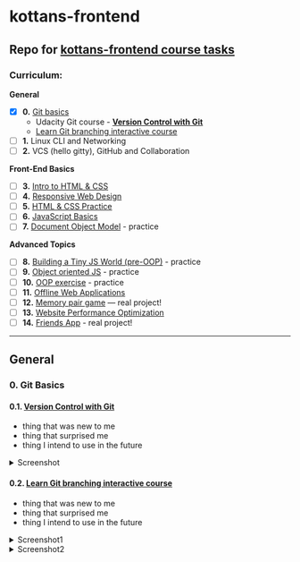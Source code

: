# kottans-frontend
## Repo for [kottans-frontend course tasks](https://github.com/kottans/frontend)

### Curriculum:

**General**
- [x] **0.** [Git basics](https://github.com/kottans/frontend/blob/master/tasks/git-intro.md)
    - Udacity Git course - **[Version Control with Git](https://www.udacity.com/course/version-control-with-git--ud123)**
    - [Learn Git branching interactive course](https://learngitbranching.js.org/) 
- [ ] **1.**  Linux CLI and Networking
- [ ] **2.**  VCS (hello gitty), GitHub and Collaboration

**Front-End Basics**
- [ ] **3.**  [Intro to HTML & CSS](tasks/html-css-intro.md)
- [ ] **4.**  [Responsive Web Design](tasks/html-css-responsive.md)
- [ ] **5.**  [HTML & CSS Practice](tasks/html-css-popup.md)
- [ ] **6.**  [JavaScript Basics](tasks/js-basics.md)
- [ ] **7.**  [Document Object Model](tasks/js-dom.md) - practice

**Advanced Topics**
- [ ] **8.**  [Building a Tiny JS World (pre-OOP)](tasks/js-pre-oop.md) - practice
- [ ] **9.**  [Object oriented JS](tasks/js-oop.md) - practice
- [ ] **10.**  [OOP exercise](tasks/js-post-oop.md) - practice
- [ ] **11.**  [Offline Web Applications](tasks/app-design-offline.md)
- [ ] **12.**  [Memory pair game](tasks/memory-pair-game.md) — real project!
- [ ] **13.**  [Website Performance Optimization](tasks/app-design-performance.md)
- [ ] **14.**  [Friends App](tasks/friends-app.md) - real project!
---


## General

### 0. Git Basics
#### 0.1. [Version Control with Git](https://www.udacity.com/course/version-control-with-git--ud123)
- thing that was new to me
- thing that surprised me
- thing I intend to use in the future

<details><summary>Screenshot</summary>
<p>

![Screenshot-image-link](./img/0.1.1-Udacity.png)

</p>
</details>

#### 0.2. [Learn Git branching interactive course](https://learngitbranching.js.org/)
- thing that was new to me
- thing that surprised me
- thing I intend to use in the future

<details><summary>Screenshot1</summary>
<p>

![Screenshot-image-link](img/0.1.2-Learngitbranching1.png)

</p>
</details>

<details><summary>Screenshot2</summary>
<p>

![Screenshot-image-link](img/0.1.2-Learngitbranching2.png)

</p>
</details>